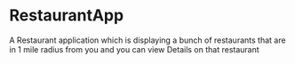 # RestaurantApp
A Restaurant application which is displaying a bunch of restaurants that are in 1 mile radius from you and you can view Details on that restaurant 
